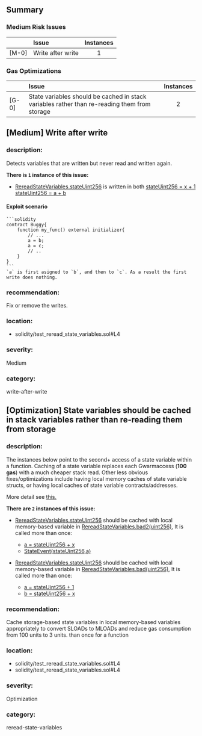 ## Summary 

### Medium Risk Issues

| |Issue|Instances|
|---|:---|:---:|
| [M-0] | Write after write | 1 |


### Gas Optimizations

| |Issue|Instances|
|---|:---|:---:|
| [G-0] | State variables should be cached in stack variables rather than re-reading them from storage | 2 |



## [Medium] Write after write

### description:
Detects variables that are written but never read and written again.

**There is `1` instance of this issue:**

- [RereadStateVariables.stateUint256](solidity/test_reread_state_variables.sol#L4) is written in both
	[stateUint256 = x + 1](solidity/test_reread_state_variables.sol#L21)
	[stateUint256 = a + b](solidity/test_reread_state_variables.sol#L23)

#### Exploit scenario

    ```solidity
    contract Buggy{
        function my_func() external initializer{
            // ...
            a = b;
            a = c;
            // ..
        }
    }
    ```
    `a` is first asigned to `b`, and then to `c`. As a result the first write does nothing.

### recommendation:
Fix or remove the writes.

### location:
- solidity/test_reread_state_variables.sol#L4

### severity:
Medium

### category:
write-after-write

## [Optimization] State variables should be cached in stack variables rather than re-reading them from storage

### description:

The instances below point to the second+ access of a state variable within a function. Caching of a state variable replaces each Gwarmaccess (**100 gas**) with a much cheaper stack read. Other less obvious fixes/optimizations include having local memory caches of state variable structs, or having local caches of state variable contracts/addresses.

More detail see [this.](https://gist.github.com/0xxfu/af8f63ccbf36af9d067ed6eff9ff7129)


**There are `2` instances of this issue:**

- [RereadStateVariables.stateUint256](solidity/test_reread_state_variables.sol#L4) should be cached with local memory-based variable in [RereadStateVariables.bad2(uint256)](solidity/test_reread_state_variables.sol#L14-L17), It is called more than once:
	- [a = stateUint256 + x](solidity/test_reread_state_variables.sol#L15)
	- [StateEvent(stateUint256,a)](solidity/test_reread_state_variables.sol#L16)

- [RereadStateVariables.stateUint256](solidity/test_reread_state_variables.sol#L4) should be cached with local memory-based variable in [RereadStateVariables.bad(uint256)](solidity/test_reread_state_variables.sol#L8-L12), It is called more than once:
	- [a = stateUint256 + 1](solidity/test_reread_state_variables.sol#L9)
	- [b = stateUint256 + x](solidity/test_reread_state_variables.sol#L10)


### recommendation:

Cache storage-based state variables in local memory-based variables appropriately to convert SLOADs to MLOADs and reduce gas consumption from 100 units to 3 units. than once for a function


### location:
- solidity/test_reread_state_variables.sol#L4
- solidity/test_reread_state_variables.sol#L4

### severity:
Optimization

### category:
reread-state-variables
